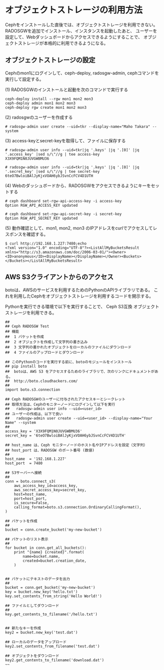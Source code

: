 # オブジェクトストレージの利用方法

Cephをインストールした直後では、オブジェクトストレージを利用できない。
RADOSGWを追加でインストール、インスタンスを起動したあと、
ユーザーを設定して、Webダッシュボードからアクセスできるようにすることで、
オブジェクトストレージが本格的に利用できるようになる。


## オブジェクトストレージの設定

Cephのmon1にログインして、ceph-deploy, radosgw-admin, cephコマンドを実行して設定する。

(1) RADOSGWのインストールと起動を次のコマンドで実行する

~~~
ceph-deploy install --rgw mon1 mon2 mon3
ceph-deploy admin mon1 mon2 mon3
ceph-deploy rgw create mon1 mon2 mon3
~~~


(2) radosgwのユーザーを作成する

~~~
# radosgw-admin user create --uid=tkr --display-name="Maho Takara" --system
~~~


(3) access-keyとsecret-keyを取得して、ファイルに保存する

~~~
# radosgw-admin user info --uid=tkr|jq '.keys' |jq '.[0]' |jq '.access_key' |sed s/\"//g | tee access-key
X3X9FQM1N0JUVGWBMU36

# radosgw-admin user info --uid=tkr|jq '.keys' |jq '.[0]' |jq '.secret_key' |sed s/\"//g | tee secret-key
6teO7BwloiBAlJyKjxVOAH6ybJSvnCcFCV4D1UTH
~~~


(4) Webのダッシュボードから、RADOSGWをアクセスできるようにキーをセットする

~~~
# ceph dashboard set-rgw-api-access-key -i access-key
Option RGW_API_ACCESS_KEY updated

# ceph dashboard set-rgw-api-secret-key -i secret-key
Option RGW_API_SECRET_KEY updated
~~~

(5) 動作確認として、mon1, mon2, mon3 のIPアドレスをcurlでアクセスしてレスポンスを確認する。

~~~
$ curl http://192.168.1.227:7480;echo
<?xml version="1.0" encoding="UTF-8"?><ListAllMyBucketsResult xmlns="http://s3.amazonaws.com/doc/2006-03-01/"><Owner><ID>anonymous</ID><DisplayName></DisplayName></Owner><Buckets></Buckets></ListAllMyBucketsResult>
~~~



## AWS S3クライアントからのアクセス

botoは、AWSのサービスを利用するためのPythonのAPIライブラリである。
これを利用したCephをオブジェクトストレージを利用するコードを開示する。

Pythonを実行できる環境で以下を実行することで、
Ceph S3互換 オブジェクトストレージを利用できる。

~~~
##
## Ceph RADOSGW Test
## 機能
##  1 バケットを作成
##  2 オブジェクトを作成して文字列の書き込み
##  3 文字列の書かれたオブジェクトをローカルのファイルにダウンロード
##  4 ファイルのアップロードとダウンロード

## このPythonのコードを実行する前に、botoのモジュールをインストール
## pip install boto
##  botoは、AWS S3 をアクセスするためのライブラリで、次のリンクにドキュメントがある。
##  http://boto.cloudhackers.com/
##
import boto.s3.connection

## Ceph RADOSGWのユーザーに付与されたアクセスキーとシークレット
## 取得方法は、Cephのモニターノードにログインして以下を実行
##   radosgw-admin user info --uid=<user_id>
## ユーザーの作成は、以下で良い
##   radosgw-admin user create --uid=<user_id> --display-name="Your Name" --system
##
access_key = 'X3X9FQM1N0JUVGWBMU36'
secret_key = '6teO7BwloiBAlJyKjxVOAH6ybJSvnCcFCV4D1UTH'

## host_name は、Ceph モニターノードのホスト名やIPアドレスを設定（文字列）
## host_port は、RADOSGW のポート番号 (数値)
##
host_name  = '192.168.1.227'
host_port  = 7480

## S3サーバーへ接続
##
conn = boto.connect_s3(
    aws_access_key_id=access_key,
    aws_secret_access_key=secret_key,
    host=host_name,
    port=host_port,
    is_secure=False,
    calling_format=boto.s3.connection.OrdinaryCallingFormat(),
)

## バケットを作成
##
bucket = conn.create_bucket('my-new-bucket')

## パケットのリスト表示
##
for bucket in conn.get_all_buckets():
    print "{name} {created}".format(
        name=bucket.name,
        created=bucket.creation_date,
    )


## バケットにテキストのデータを出力
##
bucket = conn.get_bucket('my-new-bucket')
key = bucket.new_key('hello.txt')
key.set_contents_from_string('Hello World!')

## ファイルとしてダウンロード
##
key.get_contents_to_filename('/hello.txt')


## 新たなキーを作成
key2 = bucket.new_key('test.dat')

## ローカルのデータをアップロード
key2.set_contents_from_filename('test.dat')

## オブジェクトをダウンロード
key2.get_contents_to_filename('download.dat')
~~

